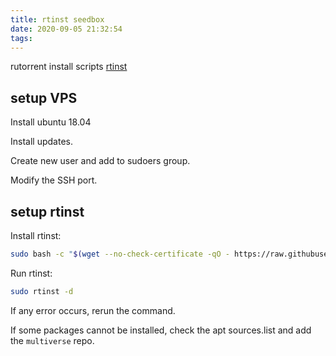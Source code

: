 ```yaml
---
title: rtinst seedbox
date: 2020-09-05 21:32:54
tags:
---
```

rutorrent install scripts [rtinst](https://github.com/arakasi72/rtinst)

## setup VPS
<!--more-->
Install ubuntu 18.04

Install updates.

Create new user and add to sudoers group.

Modify the SSH port.

## setup rtinst

Install rtinst:

```bash
sudo bash -c "$(wget --no-check-certificate -qO - https://raw.githubusercontent.com/arakasi72/rtinst/master/rtsetup)"
```

Run rtinst:

```bash
sudo rtinst -d
```

If any error occurs, rerun the command.

If some packages cannot be installed, check the apt sources.list and add the `multiverse` repo.
